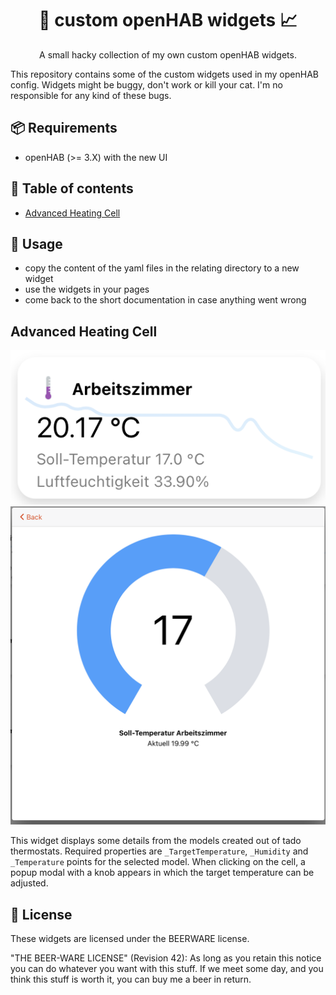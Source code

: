 <h1 align="center">🎨 custom openHAB widgets 📈</h1>

<p align="center">
  A small hacky collection of my own custom openHAB widgets.
</p>


This repository contains some of the custom widgets used in my openHAB config.
Widgets might be buggy, don't work or kill your cat. I'm no responsible for any
kind of these bugs.


## 📦 Requirements

- openHAB (>= 3.X) with the new UI


## 📝 Table of contents

- [Advanced Heating Cell](#advanced-heating-cell)


## 🚀 Usage

- copy the content of the yaml files in the relating directory to a new widget
- use the widgets in your pages
- come back to the short documentation in case anything went wrong



## Advanced Heating Cell

![widget](./widget_advanced_heating/widget.png)
![knob](./widget_advanced_heating/knob.png)

This widget displays some details from the models created out of tado thermostats.
Required properties are `_TargetTemperature`, `_Humidity` and `_Temperature` points
for the selected model. When clicking on the cell, a popup modal with a knob appears
in which the target temperature can be adjusted.


## 📝 License

These widgets are licensed under the BEERWARE license.


"THE BEER-WARE LICENSE" (Revision 42):
As long as you retain this notice you can do whatever you want with this stuff. 
If we meet some day, and you think this stuff is worth it, you can buy me a beer 
in return.
